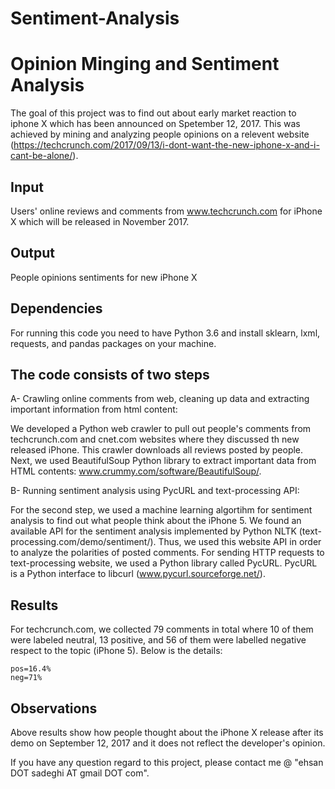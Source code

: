 # Sentiment-Analysis

Opinion Minging and Sentiment Analysis 
==================

The goal of this project was to find out about early market reaction to iphone X which has been announced on Spetember 12, 2017. This was achieved by mining and analyzing people opinions on a relevent website (https://techcrunch.com/2017/09/13/i-dont-want-the-new-iphone-x-and-i-cant-be-alone/).

## Input
 
Users' online reviews and comments from www.techcrunch.com for iPhone X which will be released in November 2017.

## Output

People opinions sentiments for new iPhone X

## Dependencies

For running this code you need to have Python 3.6 and install sklearn, lxml, requests, and pandas packages on your machine. 

## The code consists of two steps

A- Crawling online comments from web, cleaning up data and extracting important information from html content:

We developed a Python web crawler to pull out people's comments from techcrunch.com and cnet.com websites where they discussed th new released iPhone. This crawler downloads all reviews posted by people. Next, we used BeautifulSoup Python library to extract important data from HTML contents: www.crummy.com/software/BeautifulSoup/.

B- Running sentiment analysis using PycURL and text-processing API:

For the second step, we used a machine learning algortihm for sentiment analysis to find out what people think about the iPhone 5. We found an available API for the sentiment analysis implemented by Python NLTK (text-processing.com/demo/sentiment/). Thus, we used this website API in order to analyze the polarities of posted comments. For sending HTTP requests to text-processing website, we used a Python library called PycURL. PycURL is a Python interface to libcurl (www.pycurl.sourceforge.net/).

## Results

For techcrunch.com, we collected 79 comments in total where 10 of them were labeled neutral, 13 positive, and 56 of them were labelled 
negative respect to the topic (iPhone 5). Below is the details:

	pos=16.4%
	neg=71%


## Observations

Above results show how people thought about the iPhone X release after its demo on September 12, 2017 and it does not reflect 
the developer's opinion.
 
If you have any question regard to this project, please contact me @ "ehsan DOT sadeghi AT gmail DOT com".

